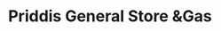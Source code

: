 ---
title: "Priddis General Store &Gas"
url: /priddis/priddis-general-store-andgas/
shop: convenience
---